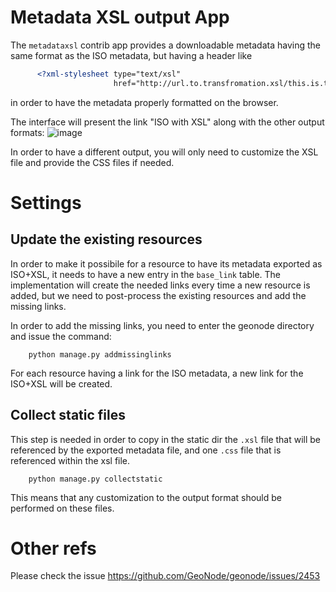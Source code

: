 # Metadata XSL output App

The ``metadataxsl`` contrib app provides a downloadable metadata having the same format as the ISO
metadata, but having a header like
```XML
      <?xml-stylesheet type="text/xsl"
                       href="http://url.to.transfromation.xsl/this.is.the.xsl"?>
```
in order to have the metadata properly formatted on the browser.

The interface will present the link "ISO with XSL" along with the other output formats:
     ![image](https://cloud.githubusercontent.com/assets/717359/14913848/4663a80c-0e06-11e6-868d-0877acdb65d6.png)

In order to have a different output, you will only need to customize the XSL file and provide the CSS files if needed.

# Settings

## Update the existing resources

In order to make it possibile for a resource to have its metadata exported as ISO+XSL, it needs to
have a new entry in the ``base_link`` table.
The implementation will create the needed links every time a new resource is added, but we need to
post-process the existing resources and add the missing links.

In order to add the missing links, you need to enter the geonode directory and issue the command:

        python manage.py addmissinglinks

For each resource having a link for the ISO metadata, a new link for the ISO+XSL will be created.

## Collect static files

This step is needed in order to copy in the static dir the ``.xsl`` file that will be referenced by the
exported metadata file, and one ``.css`` file that is referenced within the xsl file.

        python manage.py collectstatic

This means that any customization to the output format should be performed on these files.

# Other refs

Please check the issue https://github.com/GeoNode/geonode/issues/2453
